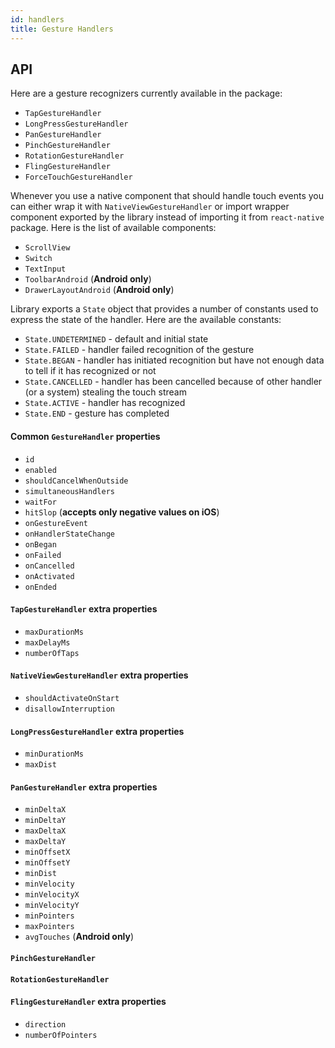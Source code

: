 ```yaml
---
id: handlers
title: Gesture Handlers
---
```


## API

Here are a gesture recognizers currently available in the package:
 - `TapGestureHandler`
 - `LongPressGestureHandler`
 - `PanGestureHandler`
 - `PinchGestureHandler`
 - `RotationGestureHandler`
 - `FlingGestureHandler`
 - `ForceTouchGestureHandler`

Whenever you use a native component that should handle touch events you can either wrap it with `NativeViewGestureHandler` or import wrapper component exported by the library instead of importing it from `react-native` package. Here is the list of available components:
 - `ScrollView`
 - `Switch`
 - `TextInput`
 - `ToolbarAndroid` (**Android only**)
 - `DrawerLayoutAndroid` (**Android only**)


Library exports a `State` object that provides a number of constants used to express the state of the handler. Here are the available constants:
 - `State.UNDETERMINED` - default and initial state
 - `State.FAILED` - handler failed recognition of the gesture
 - `State.BEGAN` - handler has initiated recognition but have not enough data to tell if it has recognized or not
 - `State.CANCELLED` - handler has been cancelled because of other handler (or a system) stealing the touch stream
 - `State.ACTIVE` - handler has recognized
 - `State.END` - gesture has completed

#### Common `GestureHandler` properties

 - `id`
 - `enabled`
 - `shouldCancelWhenOutside`
 - `simultaneousHandlers`
 - `waitFor`
 - `hitSlop` (**accepts only negative values on iOS**)
 - `onGestureEvent`
 - `onHandlerStateChange`
 - `onBegan`
 - `onFailed`
 - `onCancelled`
 - `onActivated`
 - `onEnded`

#### `TapGestureHandler` extra properties

 - `maxDurationMs`
 - `maxDelayMs`
 - `numberOfTaps`

#### `NativeViewGestureHandler` extra properties

 - `shouldActivateOnStart`
 - `disallowInterruption`

#### `LongPressGestureHandler` extra properties

 - `minDurationMs`
 - `maxDist`

#### `PanGestureHandler` extra properties

 - `minDeltaX`
 - `minDeltaY`
 - `maxDeltaX`
 - `maxDeltaY`
 - `minOffsetX`
 - `minOffsetY`
 - `minDist`
 - `minVelocity`
 - `minVelocityX`
 - `minVelocityY`
 - `minPointers`
 - `maxPointers`
 - `avgTouches` (**Android only**)

#### `PinchGestureHandler`

#### `RotationGestureHandler`

#### `FlingGestureHandler` extra properties

 - `direction`
 - `numberOfPointers`
